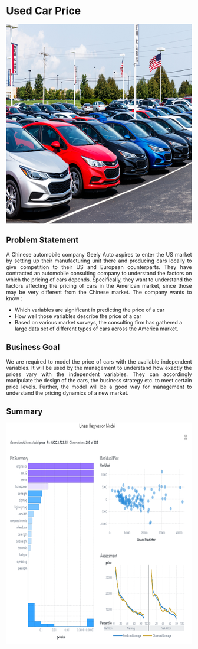 # Used Car Price 
<img src="https://github.com/Bayunova28/Used_Car_Price/blob/master/cover.jpg" height="540" width="1100">

## Problem Statement
<p align=justify>A Chinese automobile company Geely Auto aspires to enter the US market by setting up their manufacturing unit there and producing cars locally to give competition to 
their US and European counterparts. They have contracted an automobile consulting company to understand the factors on which the pricing of cars depends. Specifically, 
they want to understand the factors affecting the pricing of cars in the American market, since those may be very different from the Chinese market. The company wants to 
know :

* Which variables are significant in predicting the price of a car
* How well those variables describe the price of a car
* Based on various market surveys, the consulting firm has gathered a large data set of different types of cars across the America market.
</p>

## Business Goal
<p align=justify>We are required to model the price of cars with the available independent variables. It will be used by the management to understand how exactly the 
prices vary with the independent variables. They can accordingly manipulate the design of the cars, the business strategy etc. to meet certain price levels. Further, the 
model will be a good way for management to understand the pricing dynamics of a new market.</p>

## Summary
<img src="https://github.com/Bayunova28/Used_Car_Price/blob/master/linear_model.png" height="600" width="1000">
